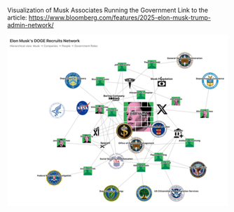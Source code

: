 Visualization of Musk Associates Running the Government
Link to the article: https://www.bloomberg.com/features/2025-elon-musk-trump-admin-network/

![](./images/Elon's%20DOGE%20network.png)